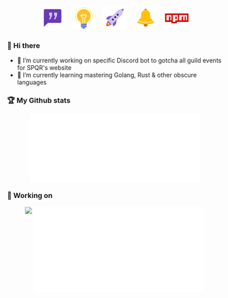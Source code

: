 <p align="center">
  <a href="https://teddyfontaine.fr" target="_blank"><img src='assets/quote.svg' alt="Me" title="Me" height='55px'/></a>　
  <a href="https://sheol.fr" target="_blank"><img src='assets/bulb.svg' alt="Blog" title="Blog" height='55px'/></a>　
  <a href="https://teddyfontaine.fr/portfolio" target="_blank"><img src='assets/rocket.svg' alt="Projects" title="Projects" height='55px'/></a>　
  <a href="https://twitter.com/sheolfr" target="_blank"><img src='assets/bell.svg' alt="Updates" title="Updates" height='55px'/></a>　
  <a href="https://www.npmjs.com/~sheol" target="_blank"><img src='assets/npm2.svg' alt="Npm" title="npm" height='55px'/></a>
</p>

### 👋 Hi there

- 🔭 I’m currently working on specific Discord bot to gotcha all guild events for SPQR's website
- 🌱 I’m currently learning mastering Golang, Rust & other obscure languages

### 🏆 My Github stats

<a href="https://profile-summary-for-github.com/user/tfsheol"><p align="center">
  <img align=top width="400" src="https://raw.githubusercontent.com/tfSheol/tfSheol/main/github-repo-metrics.svg">
  <img align=top width="400" src="https://raw.githubusercontent.com/tfSheol/tfSheol/main/github-languages-metrics.svg">
</p></a>

### 🚀 Working on

<p align="center">
  <a href="https://wakatime.com/"><img align=top width="400" src="https://raw.githubusercontent.com/tfSheol/tfSheol/main/github-wakatime-metrics.svg"></a>
  <a href="https://github.com/tfSheol?tab=stars"><img align=top width="400" src="https://raw.githubusercontent.com/tfSheol/tfSheol/main/github-starred-metrics.svg"></a>
</p>

<!--
**tfSheol/tfSheol** is a ✨ _special_ ✨ repository because its `README.md` (this file) appears on your GitHub profile.

Here are some ideas to get you started:

- 🔭 I’m currently working on ...
- 🌱 I’m currently learning ...
- 👯 I’m looking to collaborate on ...
- 🤔 I’m looking for help with ...
- 💬 Ask me about ...
- 📫 How to reach me: ...
- 😄 Pronouns: ...
- ⚡ Fun fact: ...
-->
